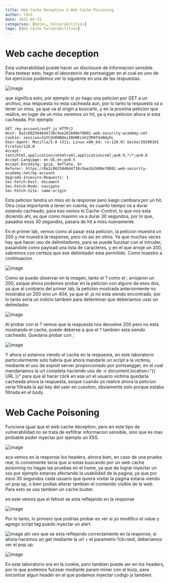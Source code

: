 ```yaml
---
title: Web Cache Deception & Web Cache Poisoning
author: l0n3
date: 2025-05-31
categories: [Notes, Vulnerabilities]
tags: [Web Cache Vulnerabilities]
---
```


# Web cache deception

Esta vulnerabilidad puede hacer un disclosure de informacion sensible.
Para testear esto, hago el laboratorio de portswigger en el cual en uno de los ejercicios podemos ver lo siguiente en una de las respuestas.

![image](https://github.com/user-attachments/assets/d857cf95-2096-474c-84b2-83926f5dd1b7)

que significa esto, por ejemplo si yo hago una peticion por GET a un archivo, esa respuesta no esta cacheada aun, por lo tanto la respuesta va a tener un miss, ya que va al origin a buscarlo, y en la proxima peticion que realice, en lugar de un miss veremos un hit, ya q esa peticion ahora si esta cacheada.
Por ejemplo

```
GET /my-account/asdf.js HTTP/2
Host: 0a2c0025046d4738c9ae262b00e70081.web-security-academy.net
Cookie: session=3oYCUnROBQeiI0UHEcnh23M4TdoNdyhL
User-Agent: Mozilla/5.0 (X11; Linux x86_64; rv:128.0) Gecko/20100101 Firefox/128.0
Accept: text/html,application/xhtml+xml,application/xml;q=0.9,*/*;q=0.8
Accept-Language: en-US,en;q=0.5
Accept-Encoding: gzip, deflate, br
Referer: https://0a2c0025046d4738c9ae262b00e70081.web-security-academy.net/my-account
Upgrade-Insecure-Requests: 1
Sec-Fetch-Dest: document
Sec-Fetch-Mode: navigate
Sec-Fetch-Site: same-origin
```

Esta peticion tendra un miss en la response pero luego cambiara por un hit. Otra cosa importante a tener en cuenta, es cuanto tiempo va a durar estando cacheado, para eso vemos el Cache-Control, lo que nos esta diciendo ahi, es que como maximo va a durar 30 segundos, por lo que, pasados esos 30 segundos, pasara de hit a miss nuevamente.

En el primer lab, vemos como al pasar esta peticion, la peticion muestra un 200 y me muestra la response, pero no asi en otros. Ya que muchas veces hay que hacer uso de delimitadores, para se puede fuzzear con el intruder, pasandole como payload una lista de caracteres, y en el que arroje un 200, sabremos con certeza que ese delimitador esta permitido. Como muestro a continuacion.

![image](https://github.com/user-attachments/assets/0895ab3d-0693-42c5-bd8b-051c92d9aa04)

Como se puede observar en la imagen, tanto el ? como el ; arrojaron un 200, asique ahora podemos probar en la peticion con alguno de esos dos, ya que al contrario del primer lab, la peticion mostrada anteriormente no mostraba un 200 sino un 404, ya que el .js no esta siendo encontrado, por lo tanto seria un indicio tambien para determinar que deberiamos usar un delimitador.

![image](https://github.com/user-attachments/assets/a9a22b17-9f3f-4c50-92ce-38c636267520)

Al probar con el ? vemos que la respuesta nos devuelve 200 pero no esta mostrando el cache, puede deberse a que el ? tambien esta siendo cacheado. Quedaria probar con ;

![image](https://github.com/user-attachments/assets/0021ebbb-0b80-480b-9283-5a905b8e3830)

Y ahora si estamos viendo el cache en la respuesta, en este laboratorio particularmente solo habria que ahora mandarle un script a la victima, mediante el uso de exploit server proporcionado por portswigger, en el cual mandariamos la url completa haciendo uso de -> document.location="{{ URL }}" para que al hacer click en esa url el usuario victima quedaria cacheada ahora la respuesta, asique cuando yo realice ahora la peticion veria filtrada la api key del user en cuestion, obviamente solo porque estaba filtrada en el body.


# Web Cache Poisoning

Funciona igual que el web cache deception, pero en este tipo de vulnerabilidad no se trata de exfiltrar informacion sensible, sino que es mas probable poder inyectar por ejemplo un XSS.

![image](https://github.com/user-attachments/assets/c431a22d-7a33-476b-8f0c-ab134c0ab2c2)

aca vemos en la response los headers, ahrora bien, en caso de una prueba real, lo conveniente seria que si estas buscando por un web cache poisoning no hagas las pruebas en el home, ya que de lograr inyectar un xss por ejemplo estarias afectando la usabilidad de la pagina, ya que por esos 30 segundos cada usuario que quiera visitar la pagina estaria viendo un pop up, o bien podias alterar tambien el contenido visible de la web. Para esto se usa tambien un cache buster.

en este vemos que el fehost se esta reflejando en la response

![image](https://github.com/user-attachments/assets/3adcc030-a3ef-4c17-aead-30f5f4e44b6c)

Por lo tanto, lo primero que podrias probar es ver si yo modifico el value y agrego script tag puedo inyectar un alert.

![image](https://github.com/user-attachments/assets/6def62ec-bf3f-4780-a28a-a2f9a0cd815e)
ahi veo que se esta reflejando correctamente en la response, si ahora hacemos un get mediante la url + el parametro ?cb=test, deberiamos ver el pop up.

![image](https://github.com/user-attachments/assets/0de6021c-7c72-45db-8dd5-933ee07cdf10)

En este laboratorio era en la cookie, pero tambien puede ser en los headers, por lo que podemos fuzzear mediante param miner con el burp, para encontrar algun header en el que podamos inyectar codigo js tambien.



